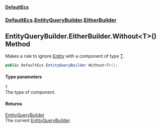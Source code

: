 #### [DefaultEcs](index.md 'index')
### [DefaultEcs](index.md#DefaultEcs 'DefaultEcs').[EntityQueryBuilder](EntityQueryBuilder.md 'DefaultEcs.EntityQueryBuilder').[EitherBuilder](EntityQueryBuilder_EitherBuilder.md 'DefaultEcs.EntityQueryBuilder.EitherBuilder')
## EntityQueryBuilder.EitherBuilder.Without&lt;T&gt;() Method
Makes a rule to ignore [Entity](Entity.md 'DefaultEcs.Entity') with a component of type [T](EntityQueryBuilder_EitherBuilder_Without_T_().md#DefaultEcs_EntityQueryBuilder_EitherBuilder_Without_T_()_T 'DefaultEcs.EntityQueryBuilder.EitherBuilder.Without&lt;T&gt;().T').  
```csharp
public DefaultEcs.EntityQueryBuilder Without<T>();
```
#### Type parameters
<a name='DefaultEcs_EntityQueryBuilder_EitherBuilder_Without_T_()_T'></a>
`T`  
The type of component.
  
#### Returns
[EntityQueryBuilder](EntityQueryBuilder.md 'DefaultEcs.EntityQueryBuilder')  
The current [EntityQueryBuilder](EntityQueryBuilder.md 'DefaultEcs.EntityQueryBuilder').
